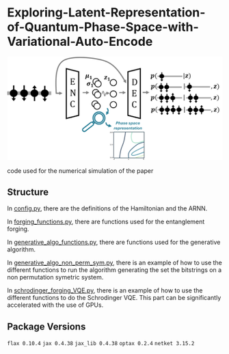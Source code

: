 # Exploring-Latent-Representation-of-Quantum-Phase-Space-with-Variational-Auto-Encode

![Image](spinVAE_schema_archi2.png)


code used for the numerical simulation of the paper




## Structure

In [config.py](https://github.com/PaulinDS/Learning-Schmidt-decompositions-with-NN-and-QC/blob/main/config.py), there are the definitions of the Hamiltonian and the ARNN.

In [forging_functions.py](https://github.com/PaulinDS/Learning-Schmidt-decompositions-with-NN-and-QC/blob/main/forging_functions.py), there are functions used for the entanglement forging.

In [generative_algo_functions.py](https://github.com/PaulinDS/Learning-Schmidt-decompositions-with-NN-and-QC/blob/main/generative_algo_functions.py), there are functions used for the generative algorithm.

In [generative_algo_non_perm_sym.py](https://github.com/PaulinDS/Learning-Schmidt-decompositions-with-NN-and-QC/blob/main/generative_algo_non_perm_sym.py), there is an example of how to use the different functions to run the algorithm generating the set the bitstrings on a non permutation symetric system.

In [schrodinger_forging_VQE.py](https://github.com/PaulinDS/Learning-Schmidt-decompositions-with-NN-and-QC/blob/main/schrodinger_forging_VQE.py), there is an example of how to use the different functions to do the Schrodinger VQE. This part can be significantly accelerated with the use of GPUs.


## Package Versions

`flax 0.10.4`
`jax 0.4.38`
`jax_lib 0.4.38`
`optax 0.2.4`
`netket 3.15.2`




